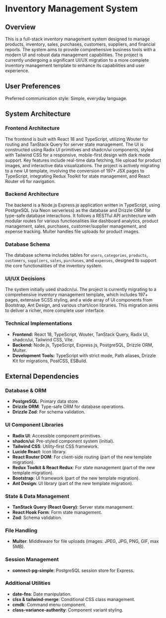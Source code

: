 # Inventory Management System

## Overview
This is a full-stack inventory management system designed to manage products, inventory, sales, purchases, customers, suppliers, and financial reports. The system aims to provide comprehensive business tools with a modern UI and robust data management capabilities. The project is currently undergoing a significant UI/UX migration to a more complete inventory management template to enhance its capabilities and user experience.

## User Preferences
Preferred communication style: Simple, everyday language.

## System Architecture

### Frontend Architecture
The frontend is built with React 18 and TypeScript, utilizing Wouter for routing and TanStack Query for server state management. The UI is constructed using Radix UI primitives and shadcn/ui components, styled with Tailwind CSS for a responsive, mobile-first design with dark mode support. Key features include real-time data fetching, file upload for product images, and interactive data visualizations. The project is actively migrating to a new UI template, involving the conversion of 197+ JSX pages to TypeScript, integrating Redux Toolkit for state management, and React Router v6 for navigation.

### Backend Architecture
The backend is a Node.js Express.js application written in TypeScript, using PostgreSQL (via Neon serverless) as the database and Drizzle ORM for type-safe database interactions. It follows a RESTful API architecture with modular routes for various functionalities like dashboard analytics, product management, sales, purchases, customer/supplier management, and expense tracking. Multer handles file uploads for product images.

### Database Schema
The database schema includes tables for `users`, `categories`, `products`, `customers`, `suppliers`, `sales`, `purchases`, and `expenses`, designed to support the core functionalities of the inventory system.

### UI/UX Decisions
The system initially used shadcn/ui. The project is currently migrating to a comprehensive inventory management template, which includes 197+ pages, extensive SCSS styling, and a wide array of UI components from Bootstrap, Ant Design, and various chart/icon libraries. This migration aims to deliver a richer, more complete user interface.

### Technical Implementations
- **Frontend:** React 18, TypeScript, Wouter, TanStack Query, Radix UI, shadcn/ui, Tailwind CSS, Vite.
- **Backend:** Node.js, TypeScript, Express.js, PostgreSQL, Drizzle ORM, Multer.
- **Development Tools:** TypeScript with strict mode, Path aliases, Drizzle Kit for migrations, PostCSS, ESBuild.

## External Dependencies

### Database & ORM
- **PostgreSQL**: Primary data store.
- **Drizzle ORM**: Type-safe ORM for database operations.
- **Drizzle Zod**: For schema validation.

### UI Component Libraries
- **Radix UI**: Accessible component primitives.
- **shadcn/ui**: Pre-styled component system (initial).
- **Tailwind CSS**: Utility-first CSS framework.
- **Lucide React**: Icon library.
- **React Router DOM**: For client-side routing (part of the new template migration).
- **Redux Toolkit & React Redux**: For state management (part of the new template migration).
- **Bootstrap**: UI framework (part of the new template migration).
- **Ant Design**: UI library (part of the new template migration).

### State & Data Management
- **TanStack Query (React Query)**: Server state management.
- **React Hook Form**: Form state management.
- **Zod**: Schema validation.

### File Handling
- **Multer**: Middleware for file uploads (images: JPEG, JPG, PNG, GIF, max 5MB).

### Session Management
- **connect-pg-simple**: PostgreSQL session store for Express.

### Additional Utilities
- **date-fns**: Date manipulation.
- **clsx & tailwind-merge**: Conditional CSS class management.
- **cmdk**: Command menu component.
- **class-variance-authority**: Component variant styling.